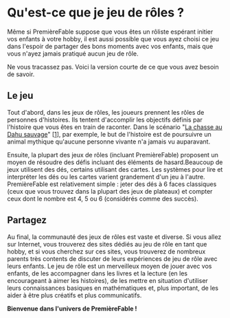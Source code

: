 # Qu'est-ce que je jeu de rôles ?

Même si PremièreFable suppose que vous êtes un rôliste espérant initier vos enfants à votre hobby, il est aussi possible que vous ayez choisi ce jeu dans l'espoir de partager des bons moments avec vos enfants, mais que vous n'ayez jamais pratiqué aucun jeu de rôle.

Ne vous tracassez pas. Voici la version courte de ce que vous avez besoin de savoir.

## Le jeu

Tout d'abord, dans les jeux de rôles, les joueurs prennent les rôles de personnes d'histoires. Ils tentent d'accomplir les objectifs définis par l'histoire que vous êtes en train de raconter. Dans le scénario "[La chasse au Dahu sauvage](05-La-chasse-au-Dahu-sauvage.md)" [[1](98-Notes-du-traducteur.md#note1)], par exemple, le but de l'histoire est de poursuivre un animal mythique qu'aucune personne vivante n'a jamais vu auparavant.

Ensuite, la plupart des jeux de rôles (incluant PremièreFable) proposent un moyen de résoudre des défis incluant des éléments de hasard.Beaucoup de jeux utilisent des dés, certains utilisant des cartes. Les systèmes pour lire et interpréter les dés ou les cartes varient grandement d'un jeu à l'autre. PremièreFable est relativement simple : jeter des dés à 6 faces classiques (ceux que vous trouvez dans la plupart des jeux de plateaux) et compter ceux dont le nombre est 4, 5 ou 6 (considérés comme des succès).

## Partagez

Au final, la communauté des jeux de rôles est vaste et diverse. Si vous allez sur Internet, vous trouverez des sites dédiés au jeu de rôle en tant que hobby, et si vous cherchez sur ces sites, vous trouverez de nombreux parents très contents de discuter de leurs expériences de jeu de rôle avec leurs enfants. Le jeu de rôle est un merveilleux moyen de jouer avec vos enfants, de les accompagner dans les livres et la lecture (en les encourageant à aimer les histoires), de les mettre en situation d'utiliser leurs connaissances basiques en mathématiques et, plus important, de les aider à être plus créatifs et plus communicatifs.

**Bienvenue dans l'univers de PremièreFable !**
